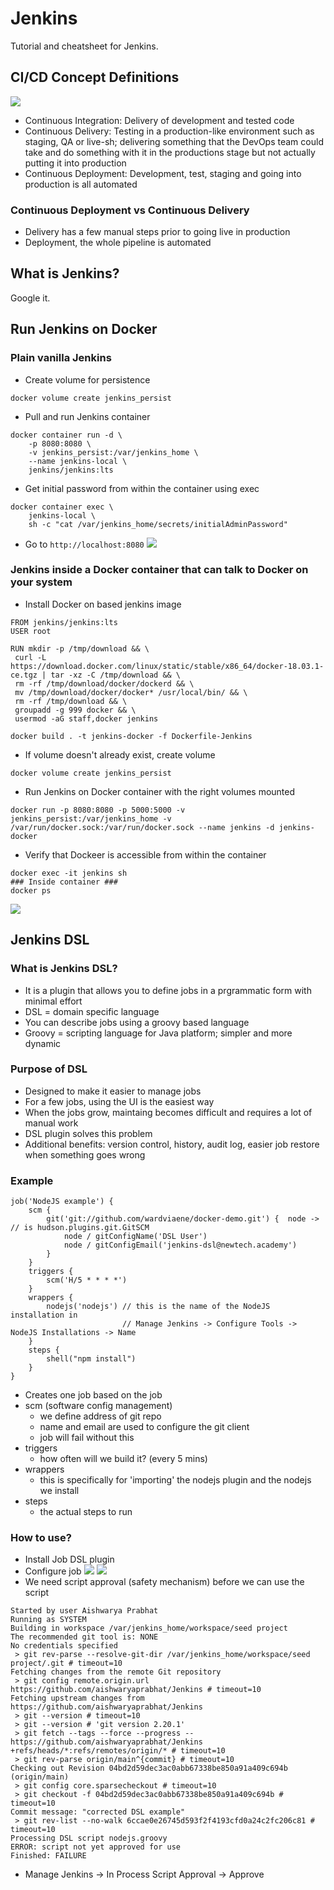 # Jenkins
Tutorial and cheatsheet for Jenkins.

## CI/CD Concept Definitions
![](images/cdicd.png)
- Continuous Integration: Delivery of development and tested code 
- Continuous Delivery: Testing in a production-like environment such as staging, QA or live-sh; delivering something that the DevOps team could take and do something with it in the productions stage but not actually putting it into production
- Continuous Deployment: Development, test, staging and going into production is all automated

### Continuous Deployment vs Continuous Delivery
- Delivery has a few manual steps prior to going live in production
- Deployment, the whole pipeline is automated

## What is Jenkins?
Google it.

## Run Jenkins on Docker
### Plain vanilla Jenkins
- Create volume for persistence
```
docker volume create jenkins_persist
```
- Pull and run Jenkins container
```
docker container run -d \
    -p 8080:8080 \
    -v jenkins_persist:/var/jenkins_home \
    --name jenkins-local \
    jenkins/jenkins:lts
```
- Get initial password from within the container using exec
```
docker container exec \
    jenkins-local \
    sh -c "cat /var/jenkins_home/secrets/initialAdminPassword"
```
- Go to `http://localhost:8080`
![](images/home.png)

### Jenkins inside a Docker container that can talk to Docker on your system
- Install Docker on based jenkins image
```
FROM jenkins/jenkins:lts
USER root

RUN mkdir -p /tmp/download && \
 curl -L https://download.docker.com/linux/static/stable/x86_64/docker-18.03.1-ce.tgz | tar -xz -C /tmp/download && \
 rm -rf /tmp/download/docker/dockerd && \
 mv /tmp/download/docker/docker* /usr/local/bin/ && \
 rm -rf /tmp/download && \
 groupadd -g 999 docker && \
 usermod -aG staff,docker jenkins
```
`docker build . -t jenkins-docker -f Dockerfile-Jenkins`
- If volume doesn't already exist, create volume
```
docker volume create jenkins_persist
```
- Run Jenkins on Docker container with the right volumes mounted
```
docker run -p 8080:8080 -p 5000:5000 -v jenkins_persist:/var/jenkins_home -v /var/run/docker.sock:/var/run/docker.sock --name jenkins -d jenkins-docker
```
- Verify that Dockeer is accessible from within the container
```
docker exec -it jenkins sh
### Inside container ###
docker ps
```
![](images/jenkinsdocker.png)

## Jenkins DSL
### What is Jenkins DSL?
- It is a plugin that allows you to define jobs in a prgrammatic form with minimal effort
- DSL = domain specific language
- You can describe jobs using a groovy based language
- Groovy = scripting language for Java platform; simpler and more dynamic

### Purpose of DSL
- Designed to make it easier to manage jobs
- For a few jobs, using the UI is the easiest way
- When the jobs grow, maintaing becomes difficult and requires a lot of manual work
- DSL plugin solves this problem
- Additional benefits: version control, history, audit log, easier job restore when something goes wrong

### Example
```
job('NodeJS example') {
    scm {
        git('git://github.com/wardviaene/docker-demo.git') {  node -> // is hudson.plugins.git.GitSCM
            node / gitConfigName('DSL User')
            node / gitConfigEmail('jenkins-dsl@newtech.academy')
        }
    }
    triggers {
        scm('H/5 * * * *')
    }
    wrappers {
        nodejs('nodejs') // this is the name of the NodeJS installation in 
                         // Manage Jenkins -> Configure Tools -> NodeJS Installations -> Name
    }
    steps {
        shell("npm install")
    }
}
```
- Creates one job based on the job
- scm (software config management)
  - we define address of git repo
  - name and email are used to configure the git client
  - job will fail without this
- triggers
  - how often will we build it? (every 5 mins)
- wrappers
  - this is specifically for 'importing' the nodejs plugin and the nodejs we install
- steps
  - the actual steps to run 

### How to use?
- Install Job DSL plugin
- Configure job
![](images/dsl1.png)
![](images/dsl3.png)
- We need script approval (safety mechanism) before we can use the script
```
Started by user Aishwarya Prabhat
Running as SYSTEM
Building in workspace /var/jenkins_home/workspace/seed project
The recommended git tool is: NONE
No credentials specified
 > git rev-parse --resolve-git-dir /var/jenkins_home/workspace/seed project/.git # timeout=10
Fetching changes from the remote Git repository
 > git config remote.origin.url https://github.com/aishwaryaprabhat/Jenkins # timeout=10
Fetching upstream changes from https://github.com/aishwaryaprabhat/Jenkins
 > git --version # timeout=10
 > git --version # 'git version 2.20.1'
 > git fetch --tags --force --progress -- https://github.com/aishwaryaprabhat/Jenkins +refs/heads/*:refs/remotes/origin/* # timeout=10
 > git rev-parse origin/main^{commit} # timeout=10
Checking out Revision 04bd2d59dec3ac0abb67338be850a91a409c694b (origin/main)
 > git config core.sparsecheckout # timeout=10
 > git checkout -f 04bd2d59dec3ac0abb67338be850a91a409c694b # timeout=10
Commit message: "corrected DSL example"
 > git rev-list --no-walk 6ccae0e26745d593f2f4193cfd0a24c2fc206c81 # timeout=10
Processing DSL script nodejs.groovy
ERROR: script not yet approved for use
Finished: FAILURE
```
  - Manage Jenkins -> In Process Script Approval -> Approve
